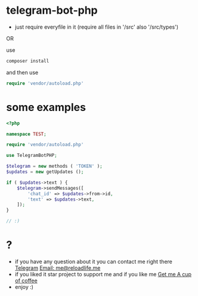 # telegram-bot-php

* just require everyfile in it (require all files in '/src' also '/src/types')

OR

use 
```bash
composer install
```

and then use
```php
require 'vendor/autoload.php'
```


# some examples

```php
<?php

namespace TEST;

require 'vendor/autoload.php'

use TelegramBotPHP;

$telegram = new methods ( 'TOKEN' );
$updates = new getUpdates ();

if ( $updates->text ) {
    $telegram->sendMessages([
        'chat_id' => $updates->from->id,
        'text' => $updates->text,
    ]);
}

// :)

```


# ?

* if you have any question about it you can contact me right there [Telegram](tg://resolve?domain=reloadlife) [Email: me@reloadlife.me](mailto:me@reloadlife.me)
* if you liked it star project to support me and if you like me [Get me A cup of coffee](https://zarinp.al/216172)
* enjoy :)